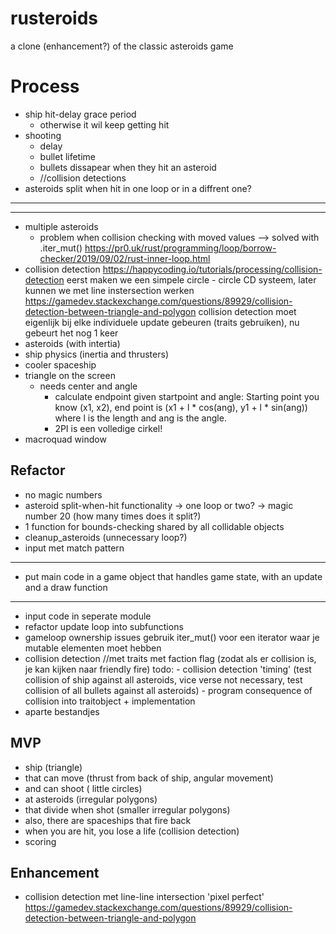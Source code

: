# rusteroids

a clone (enhancement?) of the classic asteroids game

# Process

- ship hit-delay grace period
    - otherwise it wil keep getting hit 
- shooting
    - delay
    - bullet lifetime
    - bullets dissapear when they hit an asteroid
    - //collision detections
- asteroids split when hit
    in one loop or in a diffrent one?
---------

---------
- multiple asteroids
    - problem when collision checking with moved values --> solved with .iter_mut() 
    https://pr0.uk/rust/programming/loop/borrow-checker/2019/09/02/rust-inner-loop.html
- collision detection https://happycoding.io/tutorials/processing/collision-detection
    eerst maken we een simpele circle - circle CD systeem, later kunnen we met line instersection werken https://gamedev.stackexchange.com/questions/89929/collision-detection-between-triangle-and-polygon
    collision detection moet eigenlijk bij elke individuele update gebeuren (traits gebruiken), nu gebeurt het nog 1 keer
- asteroids (with intertia)
- ship physics (inertia and thrusters)
- cooler spaceship
- triangle on the screen
    - needs center and angle
        - calculate endpoint given startpoint and angle:
        Starting point you know (x1, x2), end point is (x1 + l * cos(ang), y1 + l * sin(ang)) where l is the length and ang is the angle.
        - 2PI is een volledige cirkel!
- macroquad window

## Refactor

- no magic numbers
- asteroid split-when-hit functionality 
    -> one loop or two?
    -> magic number 20 (how many times does it split?)
- 1 function for bounds-checking shared by all collidable objects
- cleanup_asteroids (unnecessary loop?)
- input met match pattern
------------
- put main code in a game object that handles game state, with an update and a draw function
------------
- input code in seperate module
- refactor update loop into subfunctions    
- gameloop ownership issues
    gebruik iter_mut() voor een iterator waar je mutable elementen moet hebben
- collision detection //met traits met faction flag (zodat als er collision is, je kan kijken naar friendly fire)
    todo: 
        - collision detection 'timing' 
            (test collision of ship against all asteroids, vice verse not necessary,
             test collision of all bullets against all asteroids)
        - program consequence of collision into traitobject + implementation
- aparte bestandjes

## MVP

- ship (triangle)
- that can move (thrust from back of ship, angular movement)
- and can shoot ( little circles)
- at asteroids (irregular polygons)
- that divide when shot (smaller irregular polygons)
- also, there are spaceships that fire back
- when you are hit, you lose a life (collision detection)
- scoring

## Enhancement

- collision detection met line-line intersection 'pixel perfect' https://gamedev.stackexchange.com/questions/89929/collision-detection-between-triangle-and-polygon